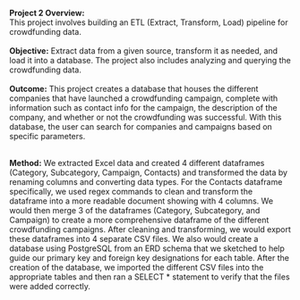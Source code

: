**Project 2 Overview:<br>**
This project involves building an ETL (Extract, Transform, Load) pipeline for crowdfunding data.<br>
<br>
**Objective:** Extract data from a given source, transform it as needed, and load it into a database. The project also includes analyzing and querying the crowdfunding data.<br>
<br>
**Outcome:** This project creates a database that houses the different companies that have launched a crowdfunding campaign, complete with information such as contact info for the campaign, the description of the company, and whether or not the crowdfunding was successful. With this database, the user can search for companies and campaigns based on specific parameters. <br>
<br>

**Method:** We extracted Excel data and created 4 different dataframes (Category, Subcategory, Campaign, Contacts) and transformed the data by renaming columns and converting data types. For the Contacts dataframe specifically, we used regex commands to clean and transform the dataframe into a more readable document showing with 4 columns. We would then merge 3 of the dataframes (Category, Subcategory, and Campaign) to create a more comprehensive dataframe of the different crowdfunding campaigns. After cleaning and transforming, we would export these dataframes into 4 separate CSV files. We also would create a database using PostgreSQL from an ERD schema that we sketched to help guide our primary key and foreign key designations for each table. After the creation of the database, we imported the different CSV files into the appropriate tables and then ran a SELECT * statement to verify that the files were added correctly.
